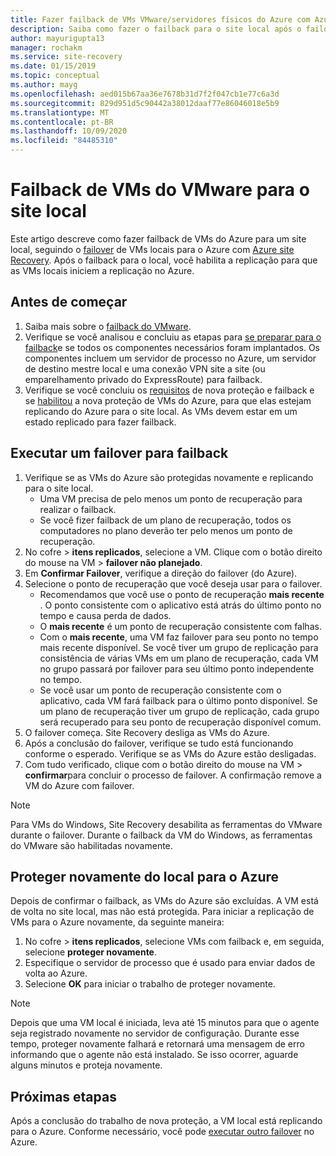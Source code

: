 ```yaml
---
title: Fazer failback de VMs VMware/servidores físicos do Azure com Azure Site Recovery
description: Saiba como fazer o failback para o site local após o failover para o Azure durante a recuperação de desastre de VMs e servidores físicos VMware para o Azure.
author: mayurigupta13
manager: rochakm
ms.service: site-recovery
ms.date: 01/15/2019
ms.topic: conceptual
ms.author: mayg
ms.openlocfilehash: aed015b67aa36e7678b31d7f2f047cb1e77c6a3d
ms.sourcegitcommit: 829d951d5c90442a38012daaf77e86046018e5b9
ms.translationtype: MT
ms.contentlocale: pt-BR
ms.lasthandoff: 10/09/2020
ms.locfileid: "84485310"
---
```

# <a name="fail-back-vmware-vms-to-on-premises-site"></a>Failback de VMs do VMware para o site local

Este artigo descreve como fazer failback de VMs do Azure para um site local, seguindo o [failover](site-recovery-failover.md) de VMs locais para o Azure com [Azure site Recovery](site-recovery-overview.md). Após o failback para o local, você habilita a replicação para que as VMs locais iniciem a replicação no Azure.

## <a name="before-you-start"></a>Antes de começar

1. Saiba mais sobre o [failback do VMware](failover-failback-overview.md#vmwarephysical-reprotectionfailback). 
2. Verifique se você analisou e concluiu as etapas para [se preparar para o failback](vmware-azure-prepare-failback.md)e se todos os componentes necessários foram implantados. Os componentes incluem um servidor de processo no Azure, um servidor de destino mestre local e uma conexão VPN site a site (ou emparelhamento privado do ExpressRoute) para failback.
3. Verifique se você concluiu os [requisitos](vmware-azure-reprotect.md#before-you-begin) de nova proteção e failback e se [habilitou](vmware-azure-reprotect.md#enable-reprotection) a nova proteção de VMs do Azure, para que elas estejam replicando do Azure para o site local. As VMs devem estar em um estado replicado para fazer failback.




## <a name="run-a-failover-to-fail-back"></a>Executar um failover para failback

1. Verifique se as VMs do Azure são protegidas novamente e replicando para o site local.
    - Uma VM precisa de pelo menos um ponto de recuperação para realizar o failback.
    - Se você fizer failback de um plano de recuperação, todos os computadores no plano deverão ter pelo menos um ponto de recuperação.
2. No cofre > **itens replicados**, selecione a VM. Clique com o botão direito do mouse na VM > **failover não planejado**.
3. Em **Confirmar Failover**, verifique a direção do failover (do Azure).
4. Selecione o ponto de recuperação que você deseja usar para o failover.
    - Recomendamos que você use o ponto de recuperação **mais recente** . O ponto consistente com o aplicativo está atrás do último ponto no tempo e causa perda de dados.
    - O **mais recente** é um ponto de recuperação consistente com falhas.
    - Com o **mais recente**, uma VM faz failover para seu ponto no tempo mais recente disponível. Se você tiver um grupo de replicação para consistência de várias VMs em um plano de recuperação, cada VM no grupo passará por failover para seu último ponto independente no tempo.
    - Se você usar um ponto de recuperação consistente com o aplicativo, cada VM fará failback para o último ponto disponível. Se um plano de recuperação tiver um grupo de replicação, cada grupo será recuperado para seu ponto de recuperação disponível comum.
5. O failover começa. Site Recovery desliga as VMs do Azure.
6. Após a conclusão do failover, verifique se tudo está funcionando conforme o esperado. Verifique se as VMs do Azure estão desligadas. 
7. Com tudo verificado, clique com o botão direito do mouse na VM > **confirmar**para concluir o processo de failover. A confirmação remove a VM do Azure com failover. 

> [!NOTE]
> Para VMs do Windows, Site Recovery desabilita as ferramentas do VMware durante o failover. Durante o failback da VM do Windows, as ferramentas do VMware são habilitadas novamente. 




## <a name="reprotect-from-on-premises-to-azure"></a>Proteger novamente do local para o Azure

Depois de confirmar o failback, as VMs do Azure são excluídas. A VM está de volta no site local, mas não está protegida. Para iniciar a replicação de VMs para o Azure novamente, da seguinte maneira:

1. No cofre > **itens replicados**, selecione VMs com failback e, em seguida, selecione **proteger novamente**.
2. Especifique o servidor de processo que é usado para enviar dados de volta ao Azure.
3. Selecione **OK** para iniciar o trabalho de proteger novamente.

> [!NOTE]
> Depois que uma VM local é iniciada, leva até 15 minutos para que o agente seja registrado novamente no servidor de configuração. Durante esse tempo, proteger novamente falhará e retornará uma mensagem de erro informando que o agente não está instalado. Se isso ocorrer, aguarde alguns minutos e proteja novamente.

## <a name="next-steps"></a>Próximas etapas

Após a conclusão do trabalho de nova proteção, a VM local está replicando para o Azure. Conforme necessário, você pode [executar outro failover](site-recovery-failover.md) no Azure.

